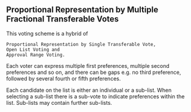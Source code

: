 ## Proportional Representation by Multiple Fractional Transferable Votes

This voting scheme is a hybrid of

    Proportional Representation by Single Transferable Vote,
    Open List Voting and
    Approval Range Voting.


Each voter can express multiple first preferences, multiple second preferences and so on, and there can be gaps e.g. no third preference, followed by several fourth or fifth preferences.

Each candidate on the list is either an individual or a sub-list. When selecting a sub-list there is a sub-vote to indicate preferences within the list. Sub-lists may contain further sub-lists. 
